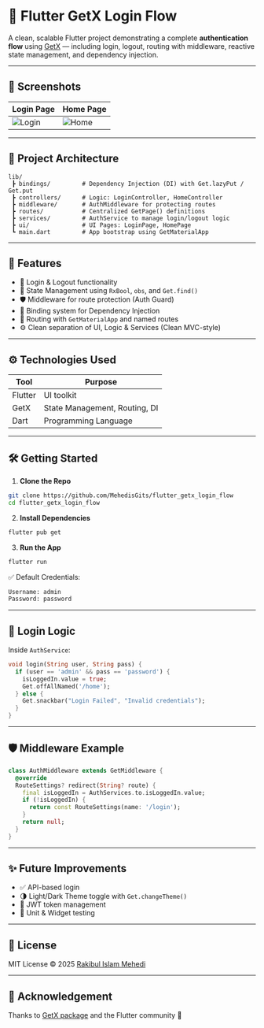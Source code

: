 
# 🔐 Flutter GetX Login Flow

A clean, scalable Flutter project demonstrating a complete **authentication flow** using [GetX](https://pub.dev/packages/get) — including login, logout, routing with middleware, reactive state management, and dependency injection.

---

## 📸 Screenshots

| Login Page | Home Page |
|------------|-----------|
| ![Login](screenshots/login.png) | ![Home](screenshots/home.png) |

---

## 🧱 Project Architecture

```
lib/
 ┣ bindings/         # Dependency Injection (DI) with Get.lazyPut / Get.put
 ┣ controllers/      # Logic: LoginController, HomeController
 ┣ middleware/       # AuthMiddleware for protecting routes
 ┣ routes/           # Centralized GetPage() definitions
 ┣ services/         # AuthService to manage login/logout logic
 ┣ ui/               # UI Pages: LoginPage, HomePage
 ┗ main.dart         # App bootstrap using GetMaterialApp
```

---

## 🚀 Features

- 🔐 Login & Logout functionality
- 🧠 State Management using `RxBool`, `obs`, and `Get.find()`
- 🛡️ Middleware for route protection (Auth Guard)
- 💉 Binding system for Dependency Injection
- 🔄 Routing with `GetMaterialApp` and named routes
- ⚙️ Clean separation of UI, Logic & Services (Clean MVC-style)

---

## ⚙️ Technologies Used

| Tool           | Purpose                                 |
|----------------|-----------------------------------------|
| Flutter        | UI toolkit                              |
| GetX           | State Management, Routing, DI           |
| Dart           | Programming Language                    |

---

## 🛠️ Getting Started

1. **Clone the Repo**

```bash
git clone https://github.com/MehedisGits/flutter_getx_login_flow
cd flutter_getx_login_flow
```

2. **Install Dependencies**

```bash
flutter pub get
```

3. **Run the App**

```bash
flutter run
```

✅ Default Credentials:
```bash
Username: admin
Password: password
```

---

## 🧪 Login Logic

Inside `AuthService`:

```dart
void login(String user, String pass) {
  if (user == 'admin' && pass == 'password') {
    isLoggedIn.value = true;
    Get.offAllNamed('/home');
  } else {
    Get.snackbar("Login Failed", "Invalid credentials");
  }
}
```

---

## 🛡️ Middleware Example

```dart
class AuthMiddleware extends GetMiddleware {
  @override
  RouteSettings? redirect(String? route) {
    final isLoggedIn = AuthServices.to.isLoggedIn.value;
    if (!isLoggedIn) {
      return const RouteSettings(name: '/login');
    }
    return null;
  }
}
```

---

## ✨ Future Improvements

- ✅ API-based login
- 🌗 Light/Dark Theme toggle with `Get.changeTheme()`
- 🔐 JWT token management
- 🧪 Unit & Widget testing

---

## 📃 License

MIT License © 2025 [Rakibul Islam Mehedi](https://github.com/MehedisGits)

---

## 🙌 Acknowledgement

Thanks to [GetX package](https://pub.dev/packages/get) and the Flutter community 💙
